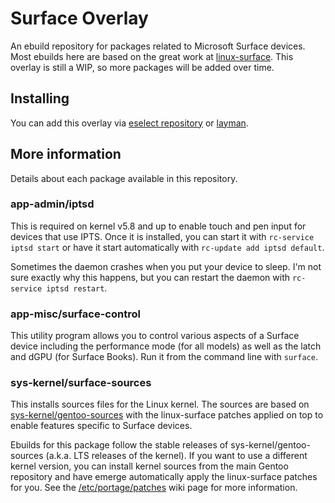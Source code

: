 # Surface Overlay
An ebuild repository for packages related to Microsoft Surface devices.
Most ebuilds here are based on the great work at 
[linux-surface](https://github.com/linux-surface/linux-surface).
This overlay is still a WIP, so more packages will be added over time.

## Installing
You can add this overlay via
[eselect repository](https://wiki.gentoo.org/wiki/Eselect/Repository) or
[layman](https://wiki.gentoo.org/wiki/Layman).

## More information
Details about each package available in this repository.

### app-admin/iptsd
This is required on kernel v5.8 and up to enable touch and pen input for
devices that use IPTS. Once it is installed, you can start it with
`rc-service iptsd start` or have it start automatically with
`rc-update add iptsd default`.

Sometimes the daemon crashes when you put your device to sleep. I'm not
sure exactly why this happens, but you can restart the daemon with
`rc-service iptsd restart`.

### app-misc/surface-control
This utility program allows you to control various aspects of a Surface device
including the performance mode (for all models) as well as the latch and dGPU
(for Surface Books). Run it from the command line with `surface`.

### sys-kernel/surface-sources
This installs sources files for the Linux kernel. The sources are based on
[sys-kernel/gentoo-sources](https://packages.gentoo.org/packages/sys-kernel/gentoo-sources)
with the linux-surface patches applied on top to enable features specific to
Surface devices.

Ebuilds for this package follow the stable releases of
sys-kernel/gentoo-sources (a.k.a. LTS releases of the kernel). If you want
to use a different kernel version, you can install kernel sources from the main
Gentoo repository and have emerge automatically apply the linux-surface patches
for you. See the
[/etc/portage/patches](https://wiki.gentoo.org/wiki//etc/portage/patches)
wiki page for more information.
